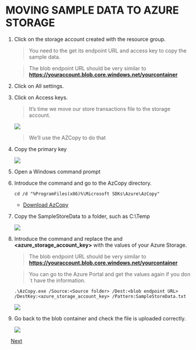 # MOVING SAMPLE DATA TO AZURE STORAGE

1.	Click on the storage account created with the resource group.

	> You need to the get its endpoint URL and access key to copy the sample data.

	> The blob endpoint URL should be very similar to **https://youraccount.blob.core.windows.net/yourcontainer**
1.	Click on All settings.

1.	Click on Access keys.	

	> It’s time we move our store transactions file to the storage account.

	![](img/image11.jpg)

	> We’ll use the AZCopy to do that

1.	Copy the primary key	

	![](img/image12.jpg)

1.	Open a Windows command prompt

1.	Introduce the command and go to the AzCopy directory.

	```shell
	cd /d "%ProgramFiles(x86)%\Microsoft SDKs\Azure\AzCopy"
	```	
	
	- [Download AzCopy](http://aka.ms/downloadazcopy)

1.	Copy the SampleStoreData to a folder, such as C:\Temp	

	![](img/image13.jpg)

1.	Introduce the command and replace the **<blob endpoint URL>** and **<azure_storage_account_key>** with the values of your Azure Storage. 

	> The blob endpoint URL should be very similar to **https://youraccount.blob.core.windows.net/yourcontainer**

	> You can go to the Azure Portal and get the values again if you don´t have the information.

	```shell
	.\AzCopy.exe /Source:<Source folder> /Dest:<blob endpoint URL> /DestKey:<azure_storage_account_key> /Pattern:SampleStoreData.txt
	```	

	![](img/image14.jpg)

1.	Go back to the blob container and check the file is uploaded correctly.	

	![](img/image15.jpg)

 <a href="4.UsingPolybase.md">Next</a>  	

 
